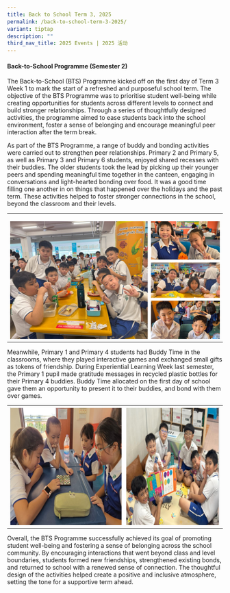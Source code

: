 ```yaml
---
title: Back to School Term 3, 2025
permalink: /back-to-school-term-3-2025/
variant: tiptap
description: ""
third_nav_title: 2025 Events | 2025 活动
---
```

<h4><strong>Back-to-School Programme (Semester 2)</strong></h4>
<p>The Back-to-School (BTS) Programme kicked off on the first day of Term
3 Week 1 to mark the start of a refreshed and purposeful school term. The
objective of the BTS Programme was to prioritise student well-being while
creating opportunities for students across different levels to connect
and build stronger relationships. Through a series of thoughtfully designed
activities, the programme aimed to ease students back into the school environment,
foster a sense of belonging and encourage meaningful peer interaction after
the term break.</p>
<p>As part of the BTS Programme, a range of buddy and bonding activities
were carried out to strengthen peer relationships. Primary 2 and Primary
5, as well as Primary 3 and Primary 6 students, enjoyed shared recesses
with their buddies. The older students took the lead by picking up their
younger peers and spending meaningful time together in the canteen, engaging
in conversations and light-hearted bonding over food. It was a good time
filling one another in on things that happened over the holidays and the
past term. These activities helped to foster stronger connections in the
school, beyond the classroom and their levels.</p>
<table style="minWidth: 75px">
<colgroup>
<col>
<col>
<col>
</colgroup>
<tbody>
<tr>
<th rowspan="1" colspan="3">
<p></p>
<div class="isomer-image-wrapper">
<img style="width: 100%" height="auto" width="100%" alt="" src="/images/BTS__Sem_2__Picture_1.jpg">
</div>
</th>
</tr>
</tbody>
</table>
<p>Meanwhile, Primary 1 and Primary 4 students had Buddy Time in the classrooms,
where they played interactive games and exchanged small gifts as tokens
of friendship. During Experiential Learning Week last semester, the Primary
1 pupil made gratitude messages in recycled plastic bottles for their Primary
4 buddies. Buddy Time allocated on the first day of school gave them an
opportunity to present it to their buddies, and bond with them over games.</p>
<table style="minWidth: 75px">
<colgroup>
<col>
<col>
<col>
</colgroup>
<tbody>
<tr>
<th rowspan="1" colspan="3">
<div class="isomer-image-wrapper">
<img style="width: 100%" height="auto" width="100%" alt="" src="/images/BTS__Sem_2__Picture_2.jpg">
</div>
</th>
</tr>
</tbody>
</table>
<p>Overall, the BTS Programme successfully achieved its goal of promoting
student well-being and fostering a sense of belonging across the school
community. By encouraging interactions that went beyond class and level
boundaries, students formed new friendships, strengthened existing bonds,
and returned to school with a renewed sense of connection. The thoughtful
design of the activities helped create a positive and inclusive atmosphere,
setting the tone for a supportive term ahead.</p>
<p></p>
<p></p>
<p></p>